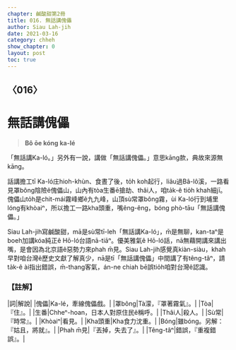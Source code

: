 ```yaml
---
chapter: 鹹酸甜第2冊
title: 016. 無話講傀儡
author: Siau Lah-jih
date: 2021-03-16
category: chheh
show_chapter: 0
layout: post
toc: true
---
```


## 〈016〉
# 無話講傀儡
> **Bô ōe kóng ka-lé**

「無話講Ka-ló。」另外有一說，講做「無話講傀儡。」意思kāng款，典故來源無kāng。

話講擔工tī Ka-ló庄hioh-khùn、食晝了後，to̍h koh起行，liâu過Bâ-lô溪，一路看見罩bông陰險ê傀儡山，山內有tòa生番ē搶劫、thâi人，咱ta̍k-ê tio̍h khah細jī。傀儡山to̍h是chit-mái霧峰鄉ê九九峰，山頂sù常罩bông霧，ùi Ka-ló行到埔里lóng有khòaiⁿ，所以擔工一路kha頭重，嘴êng-êng，bóng phò-tāu「無話講傀儡。」

Siau Lah-jih寫鹹酸甜，mā是sù常tī-leh「無話講Ka-ló」，m̄是無聊，kan-taⁿ是boeh加講kóa純正ê Hō-ló台語nā-tiāⁿ。優美雅氣ê Hō-ló話，nā無藉開講來講出嘴，是會因為北京語ê惡勢力來phah m̄見。Siau Lah-jih感覺真kiàn-siàu，khah早對咱台灣ê歷史文獻了解真少，nā是tī「無話講傀儡」中間講了有têng-tâⁿ，請ta̍k-ê ài指出錯誤，m̄-thang客氣，án-ne chiah bē誤tio̍h咱對台灣ê認識。

### 【註解】

|詞|解說|
|傀儡|Ka-lé，牽線傀儡戲。|
|罩bông|Tà濛，『罩著霧氣』。|
|Tòa|『住』。|
|生番|Chheⁿ-hoan，日本人對原住民ê稱呼。|
|Thâi人|殺人。|
|Sù常|『時常』。|
|Khòaiⁿ|看見。|
|Kha頭重|Kha食力沈重。|
|Bóng|雖bóng。另解：『姑且，將就』。|
|Phah m̄見|『丟掉，失去了』。|
|Têng-tâⁿ|錯誤，『重複錯誤』。|
